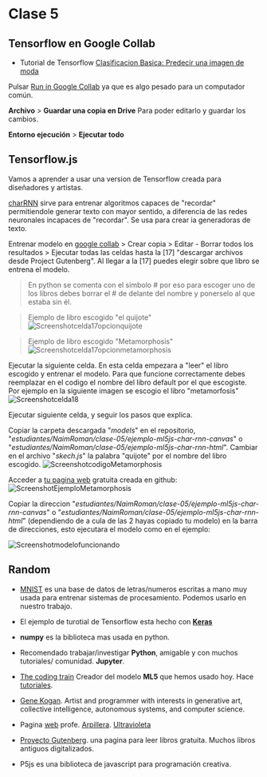 # Clase 5

## Tensorflow en Google Collab

- Tutorial de Tensorflow [Clasificacion Basica: Predecir una imagen de moda](https://www.tensorflow.org/tutorials/keras/classification?hl=es-419)

Pulsar [Run in Google Collab](https://colab.research.google.com/github/tensorflow/docs-l10n/blob/master/site/es-419/tutorials/keras/classification.ipynb?hl=es-419) ya que es algo pesado para un computador común.

**Archivo** > **Guardar una copia en Drive**  Para poder editarlo y guardar los cambios.

**Entorno ejecución** > **Ejecutar todo**

## Tensorflow.js

Vamos a aprender a usar una version de Tensorflow creada para diseñadores y artistas. 

[charRNN](https://github.com/ml5js/training-charRNN) sirve para entrenar algoritmos capaces de "recordar" permitiendole generar texto con mayor sentido, a diferencia de las redes neuronales incapaces de "recordar". Se usa para crear ia generadoras de texto.

Entrenar modelo en [google collab](https://colab.research.google.com/drive/1kcukyQFJQRxv9lIbzoj1cJ4WUuAdZVRW) > Crear copia > Editar - Borrar todos los resultados > Ejecutar todas las celdas hasta la [17] "descargar archivos desde Project Gutenberg". Al llegar a la [17] puedes elegir sobre que libro se entrena el modelo. 

>En python se comenta con el simbolo # por eso para escoger uno de los libros debes borrar el # de delante del nombre y ponerselo al que estaba sin él.

>Ejemplo de libro escogido "el quijote" ![Screenshotcelda17opcionquijote](https://github.com/NaimRoman/audiv027-2024-1/blob/main/estudiantes/NaimRoman/clase-05/Captura%20de%20pantalla%20(1).png)

>Ejemplo de libro escogido "Metamorphosis" ![Screenshotcelda17opcionmetamorphosis](https://github.com/NaimRoman/audiv027-2024-1/blob/main/estudiantes/NaimRoman/clase-05/Captura%20de%20pantalla%20(2).png)

Ejecutar la siguiente celda. En esta celda empezara a "leer" el libro escogido y entrenar el modelo. Para que funcione correctamente debes reemplazar en el codigo el nombre del libro default por el que escogiste. Por ejemplo en la siguiente imagen se escogio el libro "metamorfosis"
![Screenshotcelda18](https://github.com/NaimRoman/audiv027-2024-1/blob/main/estudiantes/NaimRoman/clase-05/Captura%20de%20pantalla%20(3).png)

Ejecutar siguiente celda, y seguir los pasos que explica. 

Copiar la carpeta descargada "*models*" en el repositorio, "*estudiantes/NaimRoman/clase-05/ejemplo-ml5js-char-rnn-canvas*" o "*estudiantes/NaimRoman/clase-05/ejemplo-ml5js-char-rnn-html*". Cambiar en el archivo "*skech.js*" la palabra "quijote" por el nombre del libro escogido.
![ScreenshotcodigoMetamorphosis](https://github.com/NaimRoman/audiv027-2024-1/blob/main/estudiantes/NaimRoman/clase-05/Captura%20de%20pantalla%20(4).png)

Acceder a [tu pagina web](https://naimroman.github.io/audiv027-2024-1/) gratuita creada en github:
![ScreenshotEjemploMetamorphosis](https://github.com/NaimRoman/audiv027-2024-1/blob/main/estudiantes/NaimRoman/clase-05/Captura%20de%20pantalla%20(5).png)

Copiar la direccion "*estudiantes/NaimRoman/clase-05/ejemplo-ml5js-char-rnn-canvas*" o "*estudiantes/NaimRoman/clase-05/ejemplo-ml5js-char-rnn-html*" (dependiendo de a cula de las 2 hayas copiado tu modelo) en la barra de direcciones, esto ejecutara el modelo como en el ejemplo:

![Screenshotmodelofuncionando](https://github.com/NaimRoman/audiv027-2024-1/blob/main/estudiantes/NaimRoman/clase-05/Captura%20de%20pantalla%20(6).png)


## Random

- [MNIST](https://es.wikipedia.org/wiki/Base_de_datos_MNIST) es una base de datos de letras/numeros escritas a mano muy usada para entrenar sistemas de procesamiento. Podemos usarlo en nuestro trabajo.

- El ejemplo de turotial de Tensorflow esta hecho con [**Keras**](https://www.tensorflow.org/guide/keras?hl=es-419)

- **numpy** es la biblioteca mas usada en python. 

- Recomendado trabajar/investigar **Python**, amigable y con muchos tutoriales/ comunidad. **Jupyter**.

- [The coding train](https://www.tensorflow.org/guide/keras?hl=es-419) Creador del modelo **ML5** que hemos usado hoy. Hace [tutoriales](https://www.youtube.com/watch?v=UNkHditYGls).

- [Gene Kogan](https://www.youtube.com/@GeneKogan). Artist and programmer with interests in generative art, collective intelligence, autonomous systems, and computer science.

- Pagina [web](https://montoyamoraga.io/) profe. [Arpillera](https://montoyamoraga.io/arpillera-mirror/). [Ultravioleta](https://montoyamoraga.io/ultravioleta/)

- [Proyecto Gutenberg](https://www.gutenberg.org/). una pagina para leer libros gratuita. Muchos libros antiguos digitalizados.
  
- P5js es una biblioteca de javascript para programación creativa.
